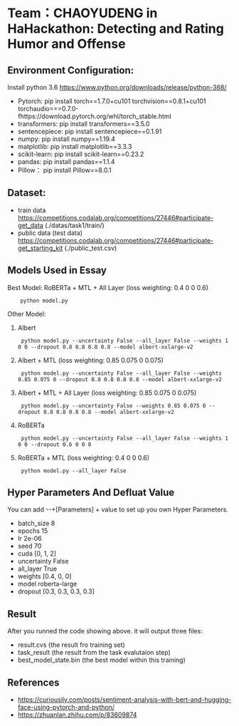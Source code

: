 # Team：CHAOYUDENG in HaHackathon: Detecting and Rating Humor and Offense


## Environment Configuration:
Install python 3.6
https://www.python.org/downloads/release/python-368/

- Pytorch: pip install torch==1.7.0+cu101 torchvision==0.8.1+cu101 torchaudio===0.7.0-fhttps://download.pytorch.org/whl/torch_stable.html
- transformers:  pip install transformers==3.5.0
- sentencepiece:  pip install sentencepiece==0.1.91
- numpy:  pip install numpy==1.19.4
- matplotlib:  pip install matplotlib==3.3.3
- scikit-learn:  pip install scikit-learn==0.23.2
- pandas:  pip install pandas==1.1.4
- Pillow： pip install Pillow==8.0.1

## Dataset:
- train data https://competitions.codalab.org/competitions/27446#participate-get_data (./datas/task1/train/)
- public data (test data) https://competitions.codalab.org/competitions/27446#participate-get_starting_kit (./public_test.csv)

## Models Used in Essay

Best Model: RoBERTa + MTL + All Layer (loss weighting: 0.4 0 0 0.6)

        python model.py

Other Model:
1. Albert

        python model.py --uncertainty False --all_layer False --weights 1 0 0 --dropout 0.8 0.8 0.8 0.8 --model albert-xxlarge-v2

2. Albert + MTL (loss weighting: 0.85 0.075 0 0.075)

        python model.py --uncertainty False --all_layer False --weights 0.85 0.075 0 --dropout 0.8 0.8 0.8 0.8 --model albert-xxlarge-v2
4. Albert + MTL + All Layer (loss weighting: 0.85 0.075 0 0.075)

        python model.py --uncertainty False --weights 0.85 0.075 0 --dropout 0.8 0.8 0.8 0.8 --model albert-xxlarge-v2
6. RoBERTa

        python model.py --uncertainty False --all_layer False --weights 1 0 0 --dropout 0.6 0 0 0 
8. RoBERTa + MTL (loss weighting: 0.4 0 0 0.6)

        python model.py --all_layer False

## Hyper Parameters And Defluat Value
You can add --+[Parameters] + value to set up you own Hyper Parameters.
- batch_size 8
- epochs 15
- lr 2e-06
- seed 70
- cuda [0, 1, 2]
- uncertainty False
- all_layer True
- weights [0.4, 0, 0]
- model roberta-large
- dropout [0.3, 0.3, 0.3, 0.3]

## Result
After you runned the code showing above. it will output three files:
- result.cvs (the result fro training set)
- task_result (the result from the task evalutaion step)
- best_model_state.bin (the best model within this training)

## References

- https://curiousily.com/posts/sentiment-analysis-with-bert-and-hugging-face-using-pytorch-and-python/
- https://zhuanlan.zhihu.com/p/83609874

